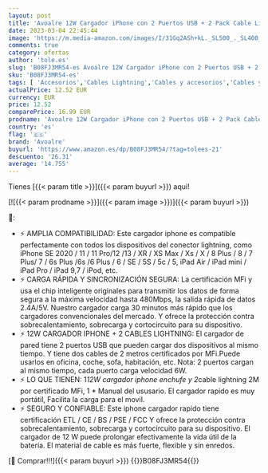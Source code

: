 ```yaml
---
layout: post
title: 'Avoalre 12W Cargador iPhone con 2 Puertos USB + 2 Pack Cable Lightning 2M Certificado MFi Carga Rápida 2.4A Cargador de Pared Compatible para iPhone SE 2020 11Pro 12 13 XS X XR 8 7 6 iPad  Blanco'
date: 2023-03-04 22:45:44
image: 'https://m.media-amazon.com/images/I/31Gq2ASh+kL._SL500_._SL400_.jpg'
comments: true
category: ofertas
author: 'tole.es'
slug: 'B08FJ3MR54-es Avoalre 12W Cargador iPhone con 2 Puertos USB + 2 Pack...'
sku: 'B08FJ3MR54-es'
tags: [ 'Accesorios','Cables Lightning','Cables y accesorios','Cables y conectores','Informática','avoalre','ipad','iphone','🇪🇸', ]
actualPrice: 12.52 EUR
currency: EUR
price: 12.52
comparePrice: 16.99 EUR
prodname: 'Avoalre 12W Cargador iPhone con 2 Puertos USB + 2 Pack Cable Lightning 2M Certificado MFi Carga Rápida 2.4A Cargador de Pared Compatible para iPhone SE 2020 11Pro 12 13 XS X XR 8 7 6 iPad  Blanco'
country: 'es'
flag: '🇪🇸'
brand: 'Avoalre'
buyurl: 'https://www.amazon.es/dp/B08FJ3MR54/?tag=tolees-21'
descuento: '26.31'
average: '14.755'
---
```


Tienes [{{< param title >}}]({{< param buyurl >}}) aqui!

[![{{< param prodname >}}]({{< param image >}})]({{< param buyurl >}})

🔎:

- ⚡ AMPLIA COMPATIBILIDAD: Este cargador iphone es compatible perfectamente con todos los dispositivos del conector lightning, como iPhone SE 2020 / 11 / 11 Pro/12 /13 / XR / XS Max / Xs / X / 8 Plus / 8 / 7 Plus/ 7 / 6s Plus /6s /6 Plus / 6 / SE / 5S / 5c / 5, iPad Air / iPad mini / iPad Pro / iPad 9,7 / iPod, etc.
- ⚡ CARGA RÁPIDA Y SINCRONIZACIÓN SEGURA: La certificación MFi y usa el chip inteligente originales para transmitir los datos de forma segura a la máxima velocidad hasta 480Mbps, la salida rápida de datos 2.4A/5V. Nuestro cargador carga 30 minutos más rápido que los cargadores convencionales del mercado. Y ofrece la protección contra sobrecalentamiento, sobrecarga y cortocircuito para su dispositivo.
- ⚡ 12W CARGADOR IPHONE + 2 CABLES LIGHTNING: El cargador de pared tiene 2 puertos USB que pueden cargar dos dispositivos al mismo tiempo. Y tiene dos cables de 2 metros certificados por MFi.Puede usarlos en oficina, coche, sofa, habitación, etc. Nota: 2 puertos cargan al mismo tiempo, cada puerto carga velocidad 6W.
- ⚡ LO QUE TIENEN: 1*12W cargador iphone enchufe y 2*cable lightning 2M por certificado MFi, 1 * Manual del ususario. El cargador rapido es muy portátil, Facilita la carga para el movil.
- ⚡ SEGURO Y CONFIABLE: Este iphone cargador rapido tiene certificación ETL / CE / BS / PSE / FCC Y ofrece la protección contra sobrecalentamiento, sobrecarga y cortocircuito para su dispositivo. El cargador de 12 W puede prolongar efectivamente la vida útil de la batería. El material de cable es más fuerte, flexible y sin enredos.

[🛒 Comprar!!!]({{< param buyurl >}})
{{<world>}}B08FJ3MR54{{</world>}}
